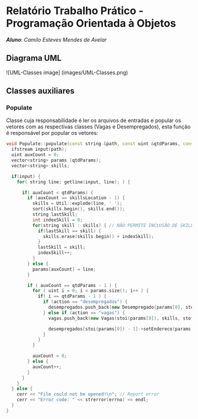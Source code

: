 # Relatório Trabalho Prático - Programação Orientada à Objetos

***Aluno***: *Camilo Esteves Mendes de Avelar*

## Diagrama UML

![UML-Classes image]
(images/UML-Classes.png)

## Classes auxiliares

### Populate

Classe cuja responsabilidade é ler os arquivos de entradas e popular os vetores com as respectivas classes (Vagas e Desempregados), esta função é responsável por popular os vetores:

```c++
void Populate::populate(const string &path, const uint &qtdParams, const uint &skillsLocation, const string &action) {
  ifstream input(path);
  uint auxCount = 0;
  vector<string> params (qtdParams);
  vector<string> skills;

  if(input) {
    for( string line; getline(input, line); ) {

      if( auxCount < qtdParams) {
        if (auxCount == skillsLocation - 1) {
          skills = Util::explode(line, ' ');
          sort(skills.begin(), skills.end());
          string lastSkill;
          int indexSkill = 0;
          for(string skill : skills) { // NÃO PERMITE INCLUSÃO DE SKILLS IGUAIS
            if(lastSkill == skill) {
              skills.erase(skills.begin() + indexSkill);
            }
            lastSkill = skill;
            indexSkill++;
          }
        } else {
          params[auxCount] = line;
        }

        if ( auxCount == qtdParams - 1 ) {
          for ( uint i = 0; i < params.size(); i++ ) {
            if( i == qtdParams - 1 ) {
              if (action == "desempregados") {
                desempregados.push_back(new Desempregado(params[0], stoi(params[1]), skills, stoi(params[3]))); 
              } else if (action == "vagas") {
                vagas.push_back(new Vagas(stoi(params[0]), skills, stof(params[2]),stof(params[3]), params[4], stoi(params[5]), params[6], params[7], stoi(params[8]), params[9]));

                desempregados[stoi(params[0]) - 1]->setEndereco(params[6], params[7], stoi(params[8]), params[9]); // POPULA ALGUNS ENDERECOS EM DESEMPREGADOS
              }
            }
          }

          auxCount = 0;
        } else {
          auxCount++;
        }
      }
    }
  } else {
    cerr << "File could not be opened!\n"; // Report error
    cerr << "Error code: " << strerror(errno) << endl;
  }
}
```
